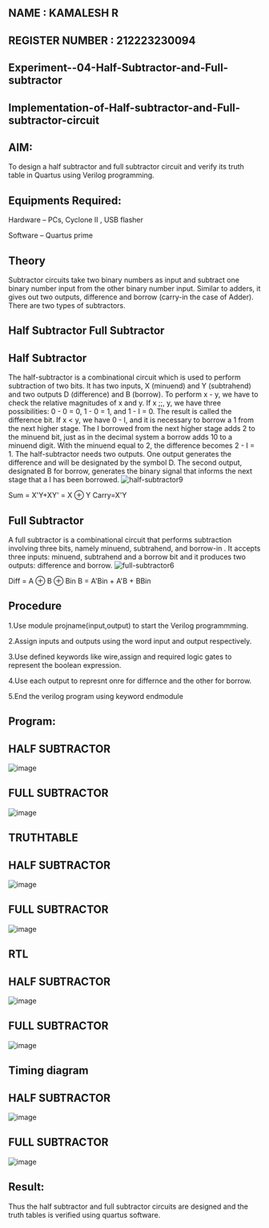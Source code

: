 ## NAME : KAMALESH R
## REGISTER NUMBER : 212223230094
## Experiment--04-Half-Subtractor-and-Full-subtractor
## Implementation-of-Half-subtractor-and-Full-subtractor-circuit
## AIM:
To design a half subtractor and full subtractor circuit and verify its truth table in Quartus using Verilog programming.

## Equipments Required:
 Hardware – PCs, Cyclone II , USB flasher
 
 Software – Quartus prime
## Theory
Subtractor circuits take two binary numbers as input and subtract one binary number input from the other binary number input. Similar to adders, it gives out two outputs, difference and borrow (carry-in the case of Adder). There are two types of subtractors.

## Half Subtractor Full Subtractor
## Half Subtractor
The half-subtractor is a combinational circuit which is used to perform subtraction of two bits. It has two inputs, X (minuend) and Y (subtrahend) and two outputs D (difference) and B (borrow). To perform x - y, we have to check the relative magnitudes of x and y. If x ;;, y, we have three possibilities: 0 - 0 = 0, 1 - 0 = 1, and 1 - I = 0. The result is called the difference bit. If x < y, we have 0 - I, and it is necessary to borrow a 1 from the next higher stage. The I borrowed from the next higher stage adds 2 to the minuend bit, just as in the decimal system a borrow adds 10 to a minuend digit. With the minuend equal to 2, the difference becomes 2 - I = 1. The half-subtractor needs two outputs. One output generates the difference and will be designated by the symbol D. The second output, designated B for borrow, generates the binary signal that informs the next stage that a I has been borrowed.
![half-subtractor9](https://user-images.githubusercontent.com/36288975/166112538-58c3bc7c-ee5d-4e6a-ac8d-8e8328efe27a.png)


Sum = X'Y+XY' = X ⊕ Y
Carry=X'Y

## Full Subtractor
A full subtractor is a combinational circuit that performs subtraction involving three bits, namely minuend, subtrahend, and borrow-in . It accepts three inputs: minuend, subtrahend and a borrow bit and it produces two outputs: difference and borrow. 
![full-subtractor6](https://user-images.githubusercontent.com/36288975/166112541-24c68359-3de8-4674-ae22-8272ffc385ed.png)


Diff = A ⊕ B ⊕ Bin B = A'Bin + A'B + BBin

## Procedure

1.Use module projname(input,output) to start the Verilog programmming.

2.Assign inputs and outputs using the word input and output respectively.

3.Use defined keywords like wire,assign and required logic gates to represent the boolean expression.

4.Use each output to represnt onre for differnce and the other for borrow.

5.End the verilog program using keyword endmodule



## Program:

## HALF SUBTRACTOR
![image](https://github.com/KAMALESHNITHYA/Experiment--03-Half-Subtractor-and-Full-subtractor/assets/145743119/dd691f0c-3b9b-43ab-bbee-88f3bb6c5630)


## FULL SUBTRACTOR
![image](https://github.com/KAMALESHNITHYA/Experiment--03-Half-Subtractor-and-Full-subtractor/assets/145743119/bd686e95-6051-41b0-befb-d5ebdf8ddc80)


## TRUTHTABLE

## HALF SUBTRACTOR
![image](https://github.com/KAMALESHNITHYA/Experiment--03-Half-Subtractor-and-Full-subtractor/assets/145743119/d1b97e14-da33-4761-9d4a-176ea63987de)


## FULL SUBTRACTOR
![image](https://github.com/KAMALESHNITHYA/Experiment--03-Half-Subtractor-and-Full-subtractor/assets/145743119/f57b5778-34c2-4e27-be0c-f160cf2fdbb0)


## RTL
## HALF SUBTRACTOR
![image](https://github.com/KAMALESHNITHYA/Experiment--03-Half-Subtractor-and-Full-subtractor/assets/145743119/208a637d-c3fb-45f5-ab6c-b1db8b2bf10a)

## FULL SUBTRACTOR
![image](https://github.com/KAMALESHNITHYA/Experiment--03-Half-Subtractor-and-Full-subtractor/assets/145743119/47b5c34a-1176-49eb-882d-d3a379f720bf)

## Timing diagram 
## HALF SUBTRACTOR
![image](https://github.com/KAMALESHNITHYA/Experiment--03-Half-Subtractor-and-Full-subtractor/assets/145743119/b8220b56-ce61-4b1b-ac5c-9ecf8a3e093e)

## FULL SUBTRACTOR
![image](https://github.com/KAMALESHNITHYA/Experiment--03-Half-Subtractor-and-Full-subtractor/assets/145743119/ac2b7faa-e33d-4130-b044-f864031b1bc8)






## Result:
Thus the half subtractor and full subtractor circuits are designed and the truth tables is verified using quartus software.
